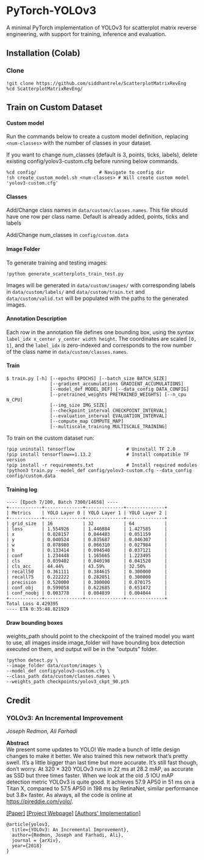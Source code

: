 # PyTorch-YOLOv3
A minimal PyTorch implementation of YOLOv3 for scatterplot matrix reverse engineering, with support for training, inference and evaluation.

## Installation (Colab)
### Clone
```
!git clone https://github.com/siddhantrele/ScatterplotMatrixRevEng  
%cd ScatterplotMatrixRevEng/
```

## Train on Custom Dataset

#### Custom model
Run the commands below to create a custom model definition, replacing `<num-classes>` with the number of classes in your dataset.

If you want to change num_classes (default is 3, points, ticks, labels), delete existing config/yolov3-custom.cfg before running below commands.
```
%cd config/                       # Navigate to config dir                         
!sh create_custom_model.sh <num-classes> # Will create custom model 'yolov3-custom.cfg'
```

#### Classes
Add/Change class names in `data/custom/classes.names`. This file should have one row per class name. Default is already added, points, ticks and labels

Add/Change num_classes in `config/custom.data`

#### Image Folder
To generate training and testing images:
```
!python generate_scatterplots_train_test.py
```
Images will be generated in `data/custom/images/` with corresponding labels in `data/custom/labels/` and `data/custom/train.txt` and `data/custom/valid.txt` will be populated with the paths to the generated images.

#### Annotation Description
Each row in the annotation file defines one bounding box, using the syntax `label_idx x_center y_center width height`. The coordinates are scaled `[0, 1]`, and the `label_idx` is zero-indexed and corresponds to the row number of the class name in `data/custom/classes.names`.

#### Train
```
$ train.py [-h] [--epochs EPOCHS] [--batch_size BATCH_SIZE]
                [--gradient_accumulations GRADIENT_ACCUMULATIONS]
                [--model_def MODEL_DEF] [--data_config DATA_CONFIG]
                [--pretrained_weights PRETRAINED_WEIGHTS] [--n_cpu N_CPU]
                [--img_size IMG_SIZE]
                [--checkpoint_interval CHECKPOINT_INTERVAL]
                [--evaluation_interval EVALUATION_INTERVAL]
                [--compute_map COMPUTE_MAP]
                [--multiscale_training MULTISCALE_TRAINING]

```

To train on the custom dataset run:

```
!pip uninstall tensorflow                   # Uninstall TF 2.0
!pip install tensorflow==1.13.2             # Install compatible TF version
!pip install -r requirements.txt            # Install required modules
!python3 train.py --model_def config/yolov3-custom.cfg --data_config config/custom.data
```

#### Training log
```
---- [Epoch 7/100, Batch 7300/14658] ----
+------------+--------------+--------------+--------------+
| Metrics    | YOLO Layer 0 | YOLO Layer 1 | YOLO Layer 2 |
+------------+--------------+--------------+--------------+
| grid_size  | 16           | 32           | 64           |
| loss       | 1.554926     | 1.446884     | 1.427585     |
| x          | 0.028157     | 0.044483     | 0.051159     |
| y          | 0.040524     | 0.035687     | 0.046307     |
| w          | 0.078980     | 0.066310     | 0.027984     |
| h          | 0.133414     | 0.094540     | 0.037121     |
| conf       | 1.234448     | 1.165665     | 1.223495     |
| cls        | 0.039402     | 0.040198     | 0.041520     |
| cls_acc    | 44.44%       | 43.59%       | 32.50%       |
| recall50   | 0.361111     | 0.384615     | 0.300000     |
| recall75   | 0.222222     | 0.282051     | 0.300000     |
| precision  | 0.520000     | 0.300000     | 0.070175     |
| conf_obj   | 0.599058     | 0.622685     | 0.651472     |
| conf_noobj | 0.003778     | 0.004039     | 0.004044     |
+------------+--------------+--------------+--------------+
Total Loss 4.429395
---- ETA 0:35:48.821929
```

#### Draw bounding boxes
weights_path should point to the checkpoint of the trained model you want to use, all images inside image_folder will have bounding box detection executed on them, and output will be in the "outputs" folder.
```
!python detect.py \
--image_folder data/custom/images \
--model_def config/yolov3-custom.cfg \
--class_path data/custom/classes.names \
--weights_path checkpoints/yolov3_ckpt_90.pth
```

## Credit

### YOLOv3: An Incremental Improvement
_Joseph Redmon, Ali Farhadi_ <br>

**Abstract** <br>
We present some updates to YOLO! We made a bunch
of little design changes to make it better. We also trained
this new network that’s pretty swell. It’s a little bigger than
last time but more accurate. It’s still fast though, don’t
worry. At 320 × 320 YOLOv3 runs in 22 ms at 28.2 mAP,
as accurate as SSD but three times faster. When we look
at the old .5 IOU mAP detection metric YOLOv3 is quite
good. It achieves 57.9 AP50 in 51 ms on a Titan X, compared
to 57.5 AP50 in 198 ms by RetinaNet, similar performance
but 3.8× faster. As always, all the code is online at
https://pjreddie.com/yolo/.

[[Paper]](https://pjreddie.com/media/files/papers/YOLOv3.pdf) [[Project Webpage]](https://pjreddie.com/darknet/yolo/) [[Authors' Implementation]](https://github.com/pjreddie/darknet)

```
@article{yolov3,
  title={YOLOv3: An Incremental Improvement},
  author={Redmon, Joseph and Farhadi, Ali},
  journal = {arXiv},
  year={2018}
}
```
